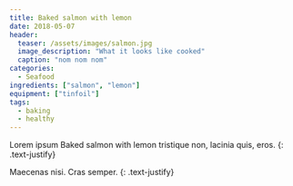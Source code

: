```yaml
---
title: Baked salmon with lemon
date: 2018-05-07
header:
  teaser: /assets/images/salmon.jpg
  image_description: "What it looks like cooked"
  caption: "nom nom nom"
categories:
  - Seafood
ingredients: ["salmon", "lemon"]
equipment: ["tinfoil"]
tags:
  - baking
  - healthy
---
```


Lorem ipsum Baked salmon with lemon
tristique non, lacinia quis, eros.
{: .text-justify}

Maecenas nisi. Cras semper.
{: .text-justify}
